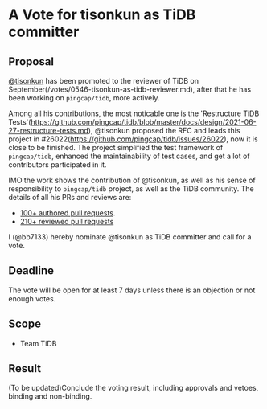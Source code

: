 # A Vote for tisonkun as TiDB committer

## Proposal

[@tisonkun](https://github.com/tisonkun) has been promoted to the reviewer of TiDB on September(/votes/0546-tisonkun-as-tidb-reviewer.md), after that he has been working on `pingcap/tidb`, more actively.

Among all his contributions, the most noticable one is the 'Restructure TiDB Tests'(https://github.com/pingcap/tidb/blob/master/docs/design/2021-06-27-restructure-tests.md), @tisonkun proposed the RFC and leads this project in #26022(https://github.com/pingcap/tidb/issues/26022), now it is close to be finished. The project simplified the test framework of `pingcap/tidb`, enhanced the maintainability of test cases, and get a lot of contributors participated in it.

IMO the work shows the contribution of @tisonkun, as well as his sense of responsibility to `pingcap/tidb` project, as well as the TiDB community. The details of all his PRs and reviews are:

* [100+ authored pull requests](https://github.com/pingcap/tidb/commits?author=tisonkun).
* [210+ reviewed pull requests](https://github.com/pingcap/tidb/pulls?q=is%3Apr+reviewed-by%3Atisonkun)

I (@bb7133) hereby nominate @tisonkun as TiDB committer and call for a vote.

## Deadline

The vote will be open for at least 7 days unless there is an objection or not enough votes.

## Scope

* Team TiDB

## Result

(To be updated)Conclude the voting result, including approvals and vetoes, binding and non-binding.
